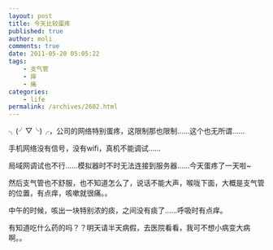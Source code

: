 ```yaml
---
layout: post
title: 今天比较蛋疼
published: true
author: moli
comments: true
date: 2011-05-20 05:05:22
tags:
    - 支气管
    - 痒
    - 痛
categories:
    - life
permalink: /archives/2602.html
---
```

╮(╯▽╰)╭，公司的网络特别蛋疼，这限制那也限制……这个也无所谓……

手机网络没有信号，没有wifi，真机不能调试……

局域网调试也不行……模拟器时不时无法连接到服务器……今天蛋疼了一天啦~

然后支气管也不舒服，也不知道怎么了，说话不能大声，喉咙下面，大概是支气管的位置，有点痒，咳嗽就很痛。。

中午的时候，咳出一块特别浓的痰，之间没有痰了……呼吸时有点痒。

有知道吃什么药的吗？？明天请半天病假，去医院看看，我可不想小病变大病啊。。